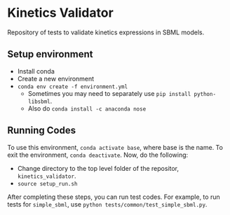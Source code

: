 # Kinetics Validator
Repository of tests to validate kinetics expressions in SBML models.

## Setup environment
- Install conda
- Create a new environment
- ``conda env create -f environment.yml``
  - Sometimes you may need to separately use ``pip install python-libsbml``.
  - Also do ``conda install -c anaconda nose ``

## Running Codes
To use this environment, ``conda activate base``, where
base is the name. To exit the environment, ``conda deactivate``.
Now, do the following:

- Change directory to the top level folder of the repositor, ``kinetics_validator``.
- ``source setup_run.sh``

After completing these steps, you can run test codes. For example, to run tests for ``simple_sbml``, use
``python tests/common/test_simple_sbml.py``.
